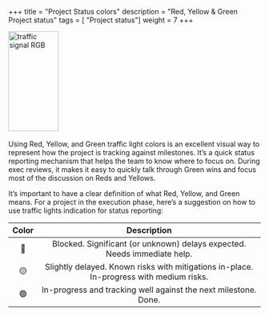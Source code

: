 +++
title = "Project Status colors"
description = "Red, Yellow & Green Project status"
tags = [ "Project status"]
weight = 7
+++

 <div class="text-left">
    <img src="/traffic_light.png" class="img-fluid " alt="traffic signal RGB" width="100" height="200">
</div>
<br>
Using Red, Yellow, and Green traffic light colors is an excellent visual way to represent how the project is tracking against milestones. It’s a quick status reporting mechanism that helps the team to know where to focus on. During exec reviews, it makes it easy to quickly talk through Green wins and focus most of the discussion on Reds and Yellows. 

It’s important to have a clear definition of what Red, Yellow, and Green means.
For a project in the execution phase, here’s a suggestion on how to use traffic
lights indication for status reporting: 


| Color  | Description                                                                             |
| :---:  | :---------------------------------------------------------------------------------------: |
| 🔴     | Blocked. Significant (or unknown) delays expected. Needs immediate help.                |
| 🟡     | Slightly delayed. Known risks with mitigations in-place. In-progress with medium risks. |
| 🟢     | In-progress and tracking well against the next milestone. Done.                         |